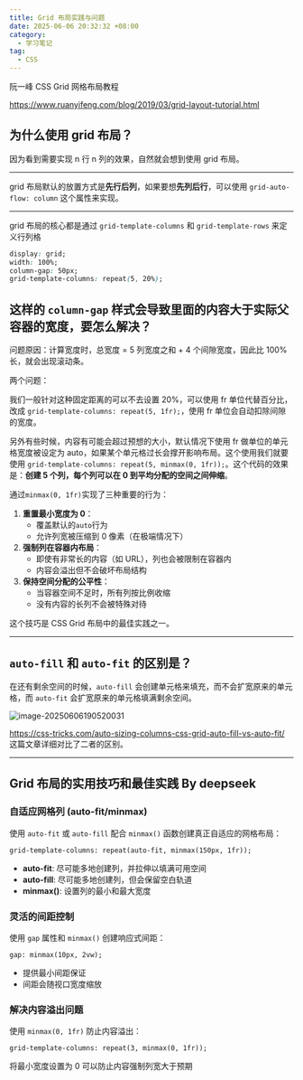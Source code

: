 ```yaml
---
title: Grid 布局实践与问题
date: 2025-06-06 20:32:32 +08:00
category:
  - 学习笔记
tag:
  - CSS
---
```


阮一峰 CSS Grid 网格布局教程

https://www.ruanyifeng.com/blog/2019/03/grid-layout-tutorial.html

## 为什么使用 grid 布局？

因为看到需要实现 n 行 n 列的效果，自然就会想到使用 grid 布局。

---

grid 布局默认的放置方式是**先行后列**，如果要想**先列后行**，可以使用 `grid-auto-flow: column` 这个属性来实现。

---

grid 布局的核心都是通过 `grid-template-columns` 和 `grid-template-rows` 来定义行列格

```css
display: grid;
width: 100%;
column-gap: 50px;
grid-template-columns: repeat(5, 20%);
```

## 这样的 `column-gap` 样式会导致里面的内容大于实际父容器的宽度，要怎么解决？

问题原因：计算宽度时，总宽度 = 5 列宽度之和 + 4 个间隙宽度，因此比 100% 长，就会出现滚动条。

两个问题：

我们一般针对这种固定距离的可以不去设置 20%，可以使用 fr 单位代替百分比，改成 `grid-template-columns: repeat(5, 1fr);`，使用 fr 单位会自动扣除间隙的宽度。

另外有些时候，内容有可能会超过预想的大小，默认情况下使用 fr 做单位的单元格宽度被设定为 auto，如果某个单元格过长会撑开影响布局。这个使用我们就要使用 `grid-template-columns: repeat(5, minmax(0, 1fr));`。这个代码的效果是：**创建 5 个列，每个列可以在 0 到平均分配的空间之间伸缩**。

通过`minmax(0, 1fr)`实现了三种重要的行为：

1. **重置最小宽度为 0**：
   - 覆盖默认的`auto`行为
   - 允许列宽被压缩到 0 像素（在极端情况下）
2. **强制列在容器内布局**：
   - 即使有非常长的内容（如 URL），列也会被限制在容器内
   - 内容会溢出但不会破坏布局结构
3. **保持空间分配的公平性**：
   - 当容器空间不足时，所有列按比例收缩
   - 没有内容的长列不会被特殊对待

这个技巧是 CSS Grid 布局中的最佳实践之一。

---

## `auto-fill` 和 `auto-fit` 的区别是？

在还有剩余空间的时候，`auto-fill` 会创建单元格来填充，而不会扩宽原来的单元格，而 `auto-fit` 会扩宽原来的单元格填满剩余空间。

![image-20250606190520031](./.assets/image-20250606190520031.png)

https://css-tricks.com/auto-sizing-columns-css-grid-auto-fill-vs-auto-fit/ 这篇文章详细对比了二者的区别。

---

## Grid 布局的实用技巧和最佳实践 By deepseek

### 自适应网格列 (auto-fit/minmax)

使用 `auto-fit` 或 `auto-fill` 配合 `minmax()` 函数创建真正自适应的网格布局：

```
grid-template-columns: repeat(auto-fit, minmax(150px, 1fr));
```

- **auto-fit**: 尽可能多地创建列，并拉伸以填满可用空间
- **auto-fill**: 尽可能多地创建列，但会保留空白轨道
- **minmax()**: 设置列的最小和最大宽度

### 灵活的间距控制

使用 `gap` 属性和 `minmax()` 创建响应式间距：

```
gap: minmax(10px, 2vw);
```

- 提供最小间距保证
- 间距会随视口宽度缩放

### 解决内容溢出问题

使用 `minmax(0, 1fr)` 防止内容溢出：

```
grid-template-columns: repeat(3, minmax(0, 1fr));
```

将最小宽度设置为 0 可以防止内容强制列宽大于预期
